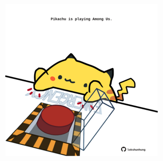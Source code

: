 <!-- built at 22/03/2021, 14:01:42 UTC -->
<p align="center">
  <img width="500" height="500" src="./ReadmeImage.svg">
</p>
